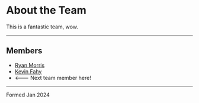 # About the Team

This is a fantastic team, wow. 

---

## Members

* [Ryan Morris](./ryan-morris.md)
* [Kevin Fahy](./kfahy.md)
* <--- Next team member here!

---

Formed Jan 2024